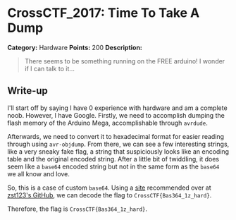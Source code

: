 # CrossCTF_2017: Time To Take A Dump

**Category:** Hardware
**Points:** 200
**Description:**

>There seems to be something running on the FREE arduino! I wonder if I can talk to it...

## Write-up
I'll start off by saying I have 0 experience with hardware and am a complete noob. However, I have Google. Firstly, we need to accomplish dumping the flash memory of the Arduino Mega, accomplishable through `avrdude`.

Afterwards, we need to convert it to hexadecimal format for easier reading through using `avr-objdump`. From there, we can see a few interesting strings, like a very sneaky fake flag, a string that suspiciously looks like an encoding table and the original encoded string. After a little bit of twiddling, it does seem like a `base64` encoded string but not in the same form as the `base64` we all know and love.

So, this is a case of custom `base64`. Using a [site](https://www.malwaretracker.com/decoder_base64.php) recommended over at [zst123's GitHub](https://github.com/zst123/crossctf_finals-2017-writeups), we can decode the flag to `CrossCTF{Bas364_1z_hard}`.

Therefore, the flag is `CrossCTF{Bas364_1z_hard}`.
